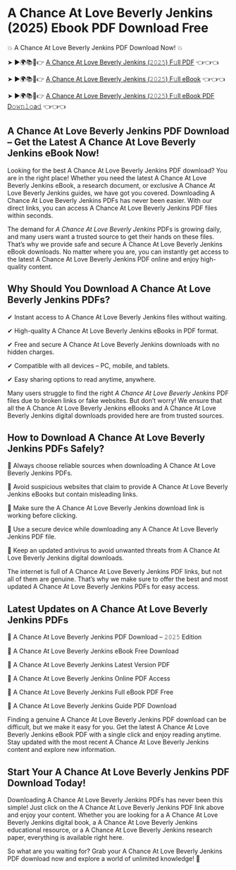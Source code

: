 # A Chance At Love Beverly Jenkins (2025) Ebook PDF Download Free

💥 A Chance At Love Beverly Jenkins PDF Download Now! 💥

➤ ►🌍📚📱👉 [A Chance At Love Beverly Jenkins (𝟸𝟶𝟸𝟻) F𝚞ll PDF](https://getpdf.xyz/a-chance-at-love-beverly-jenkins) 👈👈👈


➤ ►🌍📚📱👉 [A Chance At Love Beverly Jenkins (𝟸𝟶𝟸𝟻) F𝚞ll eBook](https://getpdf.xyz/a-chance-at-love-beverly-jenkins) 👈👈👈


➤ ►🌍📚📱👉 [A Chance At Love Beverly Jenkins (𝟸𝟶𝟸𝟻) F𝚞ll eBook PDF D𝚘𝚠𝚗𝚕𝚘a𝚍](https://getpdf.xyz/a-chance-at-love-beverly-jenkins) 👈👈👈


## A Chance At Love Beverly Jenkins PDF Download – Get the Latest A Chance At Love Beverly Jenkins eBook Now!

Looking for the best A Chance At Love Beverly Jenkins PDF download? You are in the right place! Whether you need the latest A Chance At Love Beverly Jenkins eBook, a research document, or exclusive A Chance At Love Beverly Jenkins guides, we have got you covered. Downloading A Chance At Love Beverly Jenkins PDFs has never been easier. With our direct links, you can access A Chance At Love Beverly Jenkins PDF files within seconds.

The demand for *A Chance At Love Beverly Jenkins* PDFs is growing daily, and many users want a trusted source to get their hands on these files. That’s why we provide safe and secure A Chance At Love Beverly Jenkins eBook downloads. No matter where you are, you can instantly get access to the latest A Chance At Love Beverly Jenkins PDF online and enjoy high-quality content.

## Why Should You Download A Chance At Love Beverly Jenkins PDFs?

✔ Instant access to A Chance At Love Beverly Jenkins files without waiting.

✔ High-quality A Chance At Love Beverly Jenkins eBooks in PDF format.

✔ Free and secure A Chance At Love Beverly Jenkins downloads with no hidden charges.

✔ Compatible with all devices – PC, mobile, and tablets.

✔ Easy sharing options to read anytime, anywhere.

Many users struggle to find the right *A Chance At Love Beverly Jenkins* PDF files due to broken links or fake websites. But don’t worry! We ensure that all the A Chance At Love Beverly Jenkins eBooks and A Chance At Love Beverly Jenkins digital downloads provided here are from trusted sources.

## How to Download A Chance At Love Beverly Jenkins PDFs Safely?

📌 Always choose reliable sources when downloading A Chance At Love Beverly Jenkins PDFs.

📌 Avoid suspicious websites that claim to provide A Chance At Love Beverly Jenkins eBooks but contain misleading links.

📌 Make sure the A Chance At Love Beverly Jenkins download link is working before clicking.

📌 Use a secure device while downloading any A Chance At Love Beverly Jenkins PDF file.

📌 Keep an updated antivirus to avoid unwanted threats from A Chance At Love Beverly Jenkins digital downloads.

The internet is full of A Chance At Love Beverly Jenkins PDF links, but not all of them are genuine. That’s why we make sure to offer the best and most updated A Chance At Love Beverly Jenkins PDFs for easy access.

## Latest Updates on A Chance At Love Beverly Jenkins PDFs

🔹 A Chance At Love Beverly Jenkins PDF Download – 𝟸𝟶𝟸𝟻 Edition

🔹 A Chance At Love Beverly Jenkins eBook Free Download

🔹 A Chance At Love Beverly Jenkins Latest Version PDF

🔹 A Chance At Love Beverly Jenkins Online PDF Access

🔹 A Chance At Love Beverly Jenkins Full eBook PDF Free

🔹 A Chance At Love Beverly Jenkins Guide PDF Download

Finding a genuine A Chance At Love Beverly Jenkins PDF download can be difficult, but we make it easy for you. Get the latest A Chance At Love Beverly Jenkins eBook PDF with a single click and enjoy reading anytime. Stay updated with the most recent A Chance At Love Beverly Jenkins content and explore new information.

## Start Your A Chance At Love Beverly Jenkins PDF Download Today!

Downloading A Chance At Love Beverly Jenkins PDFs has never been this simple! Just click on the A Chance At Love Beverly Jenkins PDF link above and enjoy your content. Whether you are looking for a A Chance At Love Beverly Jenkins digital book, a A Chance At Love Beverly Jenkins educational resource, or a A Chance At Love Beverly Jenkins research paper, everything is available right here.

So what are you waiting for? Grab your A Chance At Love Beverly Jenkins PDF download now and explore a world of unlimited knowledge! 🚀